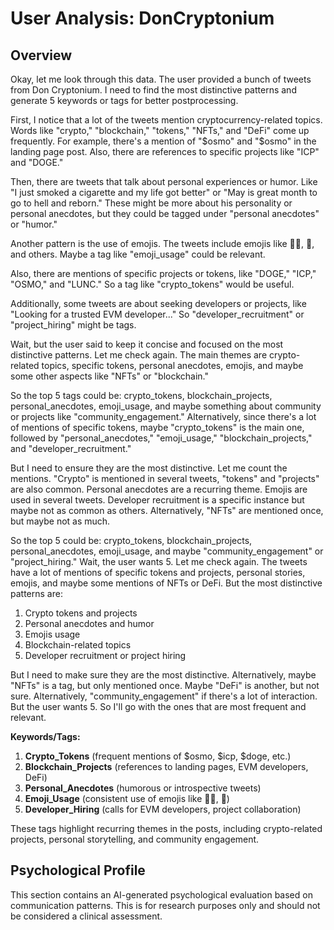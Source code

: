 # User Analysis: DonCryptonium

## Overview

<think>
Okay, let me look through this data. The user provided a bunch of tweets from Don Cryptonium. I need to find the most distinctive patterns and generate 5 keywords or tags for better postprocessing.

First, I notice that a lot of the tweets mention cryptocurrency-related topics. Words like "crypto," "blockchain," "tokens," "NFTs," and "DeFi" come up frequently. For example, there's a mention of "$osmo" and "$osmo" in the landing page post. Also, there are references to specific projects like "ICP" and "DOGE."

Then, there are tweets that talk about personal experiences or humor. Like "I just smoked a cigarette and my life got better" or "May is great month to go to hell and reborn." These might be more about his personality or personal anecdotes, but they could be tagged under "personal anecdotes" or "humor."

Another pattern is the use of emojis. The tweets include emojis like 🙏🏻, 👀, and others. Maybe a tag like "emoji_usage" could be relevant.

Also, there are mentions of specific projects or tokens, like "DOGE," "ICP," "OSMO," and "LUNC." So a tag like "crypto_tokens" would be useful.

Additionally, some tweets are about seeking developers or projects, like "Looking for a trusted EVM developer..." So "developer_recruitment" or "project_hiring" might be tags.

Wait, but the user said to keep it concise and focused on the most distinctive patterns. Let me check again. The main themes are crypto-related topics, specific tokens, personal anecdotes, emojis, and maybe some other aspects like "NFTs" or "blockchain."

So the top 5 tags could be: crypto_tokens, blockchain_projects, personal_anecdotes, emoji_usage, and maybe something about community or projects like "community_engagement." Alternatively, since there's a lot of mentions of specific tokens, maybe "crypto_tokens" is the main one, followed by "personal_anecdotes," "emoji_usage," "blockchain_projects," and "developer_recruitment."

But I need to ensure they are the most distinctive. Let me count the mentions. "Crypto" is mentioned in several tweets, "tokens" and "projects" are also common. Personal anecdotes are a recurring theme. Emojis are used in several tweets. Developer recruitment is a specific instance but maybe not as common as others. Alternatively, "NFTs" are mentioned once, but maybe not as much.

So the top 5 could be: crypto_tokens, blockchain_projects, personal_anecdotes, emoji_usage, and maybe "community_engagement" or "project_hiring." Wait, the user wants 5. Let me check again. The tweets have a lot of mentions of specific tokens and projects, personal stories, emojis, and maybe some mentions of NFTs or DeFi. But the most distinctive patterns are:

1. Crypto tokens and projects
2. Personal anecdotes and humor
3. Emojis usage
4. Blockchain-related topics
5. Developer recruitment or project hiring

But I need to make sure they are the most distinctive. Alternatively, maybe "NFTs" is a tag, but only mentioned once. Maybe "DeFi" is another, but not sure. Alternatively, "community_engagement" if there's a lot of interaction. But the user wants 5. So I'll go with the ones that are most frequent and relevant.
</think>

**Keywords/Tags:**  
1. **Crypto_Tokens** (frequent mentions of $osmo, $icp, $doge, etc.)  
2. **Blockchain_Projects** (references to landing pages, EVM developers, DeFi)  
3. **Personal_Anecdotes** (humorous or introspective tweets)  
4. **Emoji_Usage** (consistent use of emojis like 🙏🏻, 👀)  
5. **Developer_Hiring** (calls for EVM developers, project collaboration)  

These tags highlight recurring themes in the posts, including crypto-related projects, personal storytelling, and community engagement.

## Psychological Profile

This section contains an AI-generated psychological evaluation based on communication patterns. This is for research purposes only and should not be considered a clinical assessment.